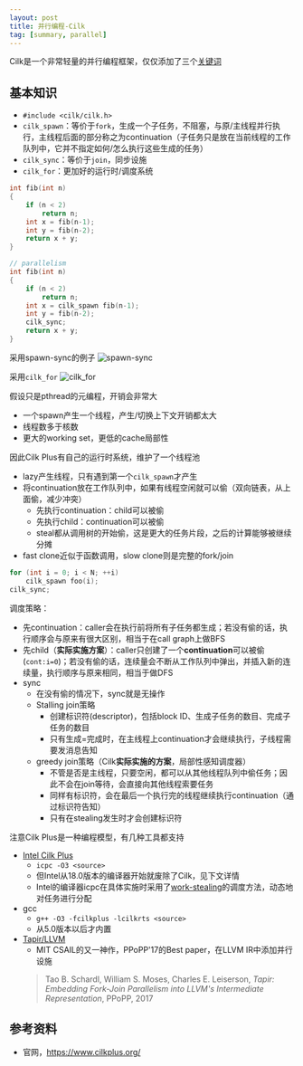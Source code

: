 ```yaml
---
layout: post
title: 并行编程-Cilk
tag: [summary, parallel]
---
```


Cilk是一个非常轻量的并行编程框架，仅仅添加了三个[关键词](https://www.cilkplus.org/tutorial-cilk-plus-keywords)

## 基本知识
* `#include <cilk/cilk.h>`
* `cilk_spawn`：等价于`fork`，生成一个子任务，不阻塞，与原/主线程并行执行，主线程后面的部分称之为continuation（子任务只是放在当前线程的工作队列中，它并不指定如何/怎么执行这些生成的任务）
* `cilk_sync`：等价于`join`，同步设施
* `cilk_for`：更加好的运行时/调度系统

```cpp
int fib(int n)
{
    if (n < 2)
        return n;
    int x = fib(n-1);
    int y = fib(n-2);
    return x + y;
}

// parallelism
int fib(int n)
{
    if (n < 2)
        return n;
    int x = cilk_spawn fib(n-1);
    int y = fib(n-2);
    cilk_sync;
    return x + y;
}
```

采用spawn-sync的例子
![spawn-sync](https://www.cilkplus.org/sites/cilk/images/for_cilk_spawn_dag.png)

采用`cilk_for`
![cilk_for](https://www.cilkplus.org/sites/cilk/images/cilk_for_dag.png)

假设只是pthread的元编程，开销会非常大
* 一个spawn产生一个线程，产生/切换上下文开销都太大
* 线程数多于核数
* 更大的working set，更低的cache局部性

因此Cilk Plus有自己的运行时系统，维护了一个线程池
* lazy产生线程，只有遇到第一个`cilk_spawn`才产生
* 将continuation放在工作队列中，如果有线程空闲就可以偷（双向链表，从上面偷，减少冲突）
    - 先执行continuation：child可以被偷
    - 先执行child：continuation可以被偷
    - steal都从调用树的开始偷，这是更大的任务片段，之后的计算能够被继续分摊
* fast clone近似于函数调用，slow clone则是完整的fork/join

```cpp
for (int i = 0; i < N; ++i)
    cilk_spawn foo(i);
cilk_sync;
```

调度策略：
* 先continuation：caller会在执行前将所有子任务都生成；若没有偷的话，执行顺序会与原来有很大区别，相当于在call graph上做BFS
* 先child（**实际实施方案**）：caller只创建了一个**continuation**可以被偷(`cont:i=0`)；若没有偷的话，连续量会不断从工作队列中弹出，并插入新的连续量，执行顺序与原来相同，相当于做DFS
* sync
    - 在没有偷的情况下，sync就是无操作
    - Stalling join策略
        - 创建标识符(descriptor)，包括block ID、生成子任务的数目、完成子任务的数目
        - 只有生成=完成时，在主线程上continuation才会继续执行，子线程需要发消息告知
    - greedy join策略（Cilk**实际实施的方案**，局部性感知调度器）
        - 不管是否是主线程，只要空闲，都可以从其他线程队列中偷任务；因此不会在join等待，会直接向其他线程索要任务
        - 同样有标识符，会在最后一个执行完的线程继续执行continuation（通过标识符告知）
        - 只有在stealing发生时才会创建标识符

注意Cilk Plus是一种编程模型，有几种工具都支持
* [Intel Cilk Plus](https://www.cilkplus.org/)
    - `icpc -O3 <source>`
    - 但Intel从18.0版本的编译器开始就废除了Cilk，见下文详情
    - Intel的编译器icpc在具体实施时采用了[work-stealing](https://en.wikipedia.org/wiki/Work_stealing)的调度方法，动态地对任务进行分配
* gcc
    - `g++ -O3 -fcilkplus -lcilkrts <source>`
    - 从5.0版本以后才内置
* [Tapir/LLVM](http://cilk.mit.edu/)
    - MIT CSAIL的又一神作，PPoPP'17的Best paper，在LLVM IR中添加并行设施
    > Tao B. Schardl, William S. Moses, Charles E. Leiserson, *Tapir: Embedding Fork-Join Parallelism into LLVM's Intermediate Representation*, PPoPP, 2017

## 参考资料
* 官网，<https://www.cilkplus.org/>